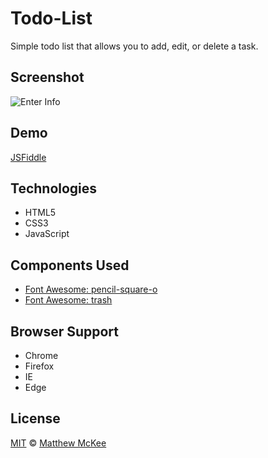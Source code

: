 # Todo-List
Simple todo list that allows you to add, edit, or delete a task.

## Screenshot
![Enter Info](https://github.com/matthewmck/Todo-List/blob/master/Screenshot/Capture.JPG)

## Demo
[JSFiddle](https://jsfiddle.net/mattmck/0dd1cnth/)

## Technologies
- HTML5
- CSS3
- JavaScript

## Components Used
- [Font Awesome: pencil-square-o](http://fontawesome.io/icon/pencil-square-o/)
- [Font Awesome: trash](http://fontawesome.io/icon/trash/)

## Browser Support 
- Chrome
- Firefox
- IE
- Edge

## License
[MIT](https://github.com/matthewmck/Todo-List/blob/master/LICENSE) © [Matthew McKee](https://www.linkedin.com/in/matthew-mckee-082b4385/)
